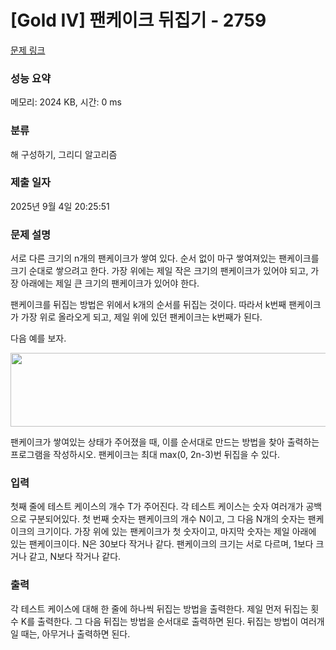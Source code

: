 # [Gold IV] 팬케이크 뒤집기 - 2759 

[문제 링크](https://www.acmicpc.net/problem/2759) 

### 성능 요약

메모리: 2024 KB, 시간: 0 ms

### 분류

해 구성하기, 그리디 알고리즘

### 제출 일자

2025년 9월 4일 20:25:51

### 문제 설명

<p>서로 다른 크기의 n개의 팬케이크가 쌓여 있다. 순서 없이 마구 쌓여져있는 팬케이크를 크기 순대로 쌓으려고 한다. 가장 위에는 제일 작은 크기의 팬케이크가 있어야 되고, 가장 아래에는 제일 큰 크기의 팬케이크가 있어야 한다.</p>

<p>팬케이크를 뒤집는 방법은 위에서 k개의 순서를 뒤집는 것이다. 따라서 k번째 팬케이크가 가장 위로 올라오게 되고, 제일 위에 있던 팬케이크는 k번째가 된다.</p>

<p>다음 예를 보자.</p>

<p style="text-align: center;"><img alt="" src="https://upload.acmicpc.net/dad8fb32-da3b-40f1-ac35-63eec3ab66a1/-/preview/" style="width: 575px; height: 118px;"></p>

<p>팬케이크가 쌓여있는 상태가 주어졌을 때, 이를 순서대로 만드는 방법을 찾아 출력하는 프로그램을 작성하시오. 팬케이크는 최대 max(0, 2n-3)번 뒤집을 수 있다.</p>

### 입력 

 <p>첫째 줄에 테스트 케이스의 개수 T가 주어진다. 각 테스트 케이스는 숫자 여러개가 공백으로 구분되어있다. 첫 번째 숫자는 팬케이크의 개수 N이고, 그 다음 N개의 숫자는 팬케이크의 크기이다. 가장 위에 있는 팬케이크가 첫 숫자이고, 마지막 숫자는 제일 아래에 있는 팬케이크이다.  N은 30보다 작거나 같다. 팬케이크의 크기는 서로 다르며, 1보다 크거나 같고, N보다 작거나 같다.</p>

### 출력 

 <p>각 테스트 케이스에 대해 한 줄에 하나씩 뒤집는 방법을 출력한다. 제일 먼저 뒤집는 횟수 K를 출력한다. 그 다음 뒤집는 방법을 순서대로 출력하면 된다. 뒤집는 방법이 여러개일 때는, 아무거나 출력하면 된다.</p>

